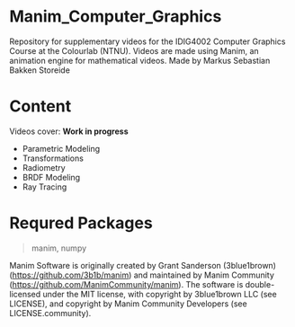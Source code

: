 # Manim_Computer_Graphics
Repository for supplementary videos for the IDIG4002 Computer Graphics Course at the Colourlab (NTNU). Videos are made using Manim, an animation engine for mathematical videos. 
Made by Markus Sebastian Bakken Storeide

# Content
Videos cover:
**Work in progress**

- Parametric Modeling
- Transformations
- Radiometry
- BRDF Modeling
- Ray Tracing

# Requred Packages
> manim, numpy

Manim Software is originally created by Grant Sanderson (3blue1brown) (https://github.com/3b1b/manim) and maintained by Manim Community (https://github.com/ManimCommunity/manim).
The software is double-licensed under the MIT license, with copyright by 3blue1brown LLC (see LICENSE), and copyright by Manim Community Developers (see LICENSE.community).